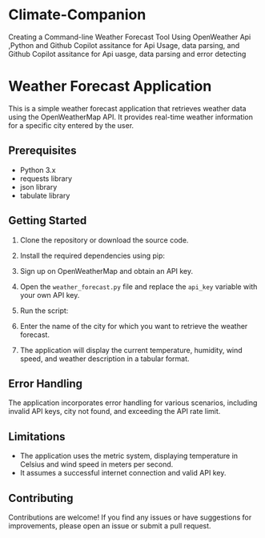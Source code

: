 # Climate-Companion
Creating a Command-line Weather Forecast Tool Using OpenWeather Api ,Python and Github Copilot assitance for Api Usage, data parsing, and Github Copilot assitance for Api uasge, data parsing and error detecting 
# Weather Forecast Application

This is a simple weather forecast application that retrieves weather data using the OpenWeatherMap API. It provides real-time weather information for a specific city entered by the user.

## Prerequisites

- Python 3.x
- requests library
- json library
- tabulate library

## Getting Started

1. Clone the repository or download the source code.
2. Install the required dependencies using pip:


3. Sign up on OpenWeatherMap and obtain an API key.
4. Open the `weather_forecast.py` file and replace the `api_key` variable with your own API key.
5. Run the script:


6. Enter the name of the city for which you want to retrieve the weather forecast.
7. The application will display the current temperature, humidity, wind speed, and weather description in a tabular format.

## Error Handling

The application incorporates error handling for various scenarios, including invalid API keys, city not found, and exceeding the API rate limit.

## Limitations

- The application uses the metric system, displaying temperature in Celsius and wind speed in meters per second.
- It assumes a successful internet connection and valid API key.

## Contributing

Contributions are welcome! If you find any issues or have suggestions for improvements, please open an issue or submit a pull request.



